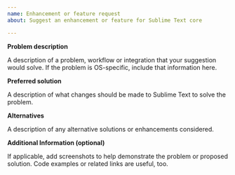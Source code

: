 ```yaml
---
name: Enhancement or feature request
about: Suggest an enhancement or feature for Sublime Text core

---
```


**Problem description**

A description of a problem, workflow or integration that your suggestion would solve.
If the problem is OS-specific, include that information here.

**Preferred solution**

A description of what changes should be made to Sublime Text to solve the problem.

**Alternatives**

A description of any alternative solutions or enhancements considered.

**Additional Information (optional)**

If applicable, add screenshots to help demonstrate the problem or proposed solution.
Code examples or related links are useful, too.
